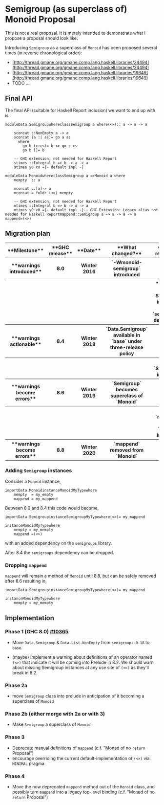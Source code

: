 # Semigroup (as superclass of) Monoid Proposal


This is not a real proposal. It is merely intended to demonstrate what I propose a proposal should look like.


Introducing `Semigroup` as a superclass of `Monoid` has been proposed several times (in reverse chronological order):

- [http://thread.gmane.org/gmane.comp.lang.haskell.libraries/24494](http://thread.gmane.org/gmane.comp.lang.haskell.libraries/24494)
- [http://thread.gmane.org/gmane.comp.lang.haskell.libraries/19649](http://thread.gmane.org/gmane.comp.lang.haskell.libraries/19649)
- TODO ...

## Final API


The final API (suitable for Haskell Report inclusion) we want to end up with is

```
moduleData.SemigroupwhereclassSemigroup a where(<>):: a -> a -> a

    sconcat ::NonEmpty a -> a
    sconcat (a :| as)= go a as
      where
        go b (c:cs)= b <> go c cs
        go b []= b

    -- GHC extension, not needed for Haskell Report
    stimes ::Integral b => b -> a -> a
    stimes y0 x0 ={- default impl -}
```

```
moduleData.MonoidwhereclassSemigroup a =>Monoid a where
    mempty  :: a

    mconcat ::[a]-> a
    mconcat = foldr (<>) mempty

    -- GHC extension, not needed for Haskell Report
    mtimes ::Integral b => b -> a -> a
    mtimes y0 x0 ={- default impl -}-- GHC Extension: Legacy alias not needed for Haskell Reportmappend::Semigroup a => a -> a -> a
mappend=(<>)
```

## Migration plan

<table><tr><th>**Milestone**</th>
<th>**GHC release**</th>
<th>**Date**</th>
<th>**What changed?**</th>
<th>**Action required**</th></tr>
<tr><th>**warnings introduced**</th>
<th> 8.0               </th>
<th> Winter 2016       </th>
<th>`-Wmonoid-semigroup` introduced                                     </th>
<th></th></tr>
<tr><th></th>
<th></th>
<th></th>
<th></th>
<th>*optional* Add Semigroup instances  and `semigroups` dependency 
</th></tr>
<tr><th>**warnings actionable**</th>
<th> 8.4               </th>
<th> Winter 2018       </th>
<th>`Data.Semigroup` available in `base` under three-release policy     </th>
<th></th></tr>
<tr><th></th>
<th></th>
<th></th>
<th></th>
<th> Add `Semigroup` instances                                         
</th></tr>
<tr><th>**warnings become errors**</th>
<th> 8.6               </th>
<th> Winter 2019       </th>
<th>`Semigroup` becomes superclass of `Monoid`</th>
<th></th></tr>
<tr><th></th>
<th></th>
<th></th>
<th></th>
<th> Remove `mappend` from `Monoid` instances                          
</th></tr>
<tr><th>**warnings become errors**</th>
<th> 8.8               </th>
<th> Winter 2020       </th>
<th>`mappend` removed from `Monoid`</th>
<th></th></tr></table>

### Adding `Semigroup` instances


Consider a `Monoid` instance,

```
importData.MonoidinstanceMonoidMyTypewhere
    mempty  = my_empty
    mappend = my_mappend
```


Between 8.0 and 8.4 this code would become,

```
importData.SemigroupinstanceSemigroupMyTypewhere(<>)= my_mappend

instanceMonoidMyTypewhere
    mempty = my_mempty
    mappend =(<>)
```


with an added dependency on the `semigroups` library.


After 8.4 the `semigroups` dependency can be dropped.

### Dropping `mappend`

`mappend` will remain a method of `Monoid` until 8.8, but can be safely removed after 8.6 resulting in,

```
importData.SemigroupinstanceSemigroupMyTypewhere(<>)= my_mappend

instanceMonoidMyTypewhere
    mempty = my_mempty
```

## Implementation

### Phase 1 (GHC 8.0)  [\#10365](https://gitlab.haskell.org//ghc/ghc/issues/10365)

- Move `Data.Semigroup` & `Data.List.NonEmpty` from `semigroups-0.18` to `base`.

- (maybe) Implement a warning about definitions of an operator named `(<>)` that indicate it will be coming into Prelude in 8.2. We should warn about missing Semigroup instances at any use site of `(<>)` as they'll break in 8.2.

### Phase 2a

- move `Semigroup` class into prelude in anticipation of it becoming a superclass of `Monoid`

### Phase 2b (either merge with 2a or with 3)

- Make `Semigroup` a superclass of `Monoid`

### Phase 3

- Deprecate manual definitions of `mappend` (c.f. "Monad of no `return` Proposal") 
- encourage overriding the current default-implementation of `(<>)` via `MINIMAL` pragma

### Phase 4

- Move the now deprecated `mappend` method out of the `Monoid` class, and possibly turn `mappend` into a legacy top-level binding (c.f. "Monad of no `return` Proposal")
